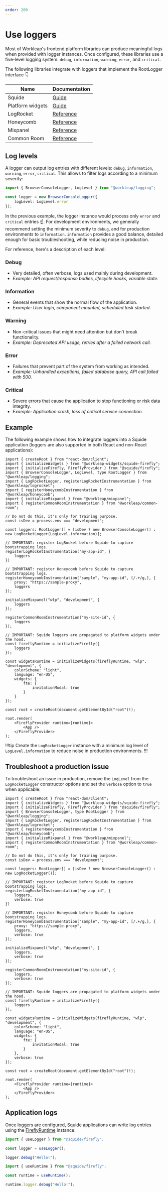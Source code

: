```yaml
---
order: 200
---
```


# Use loggers

Most of Workleap's frontend platform libraries can produce meaningful logs when provided with logger instances. Once configured, these libraries use a five-level logging system: `debug`, `information`, `warning`, `error`, and `critical`.

The following libraries integrate with loggers that implement the RootLogger interface :point_down:

Name | Documentation
---  | ---
Squide | [Guide](https://workleap.github.io/wl-squide/guides/use-loggers/)
Platform widgets | [Guide](https://dev.azure.com/workleap/WorkleapPlatform/_git/workleap-platform-widgets?path=/docs/user/usage/loggers.md&_a=preview)
LogRocket | [Reference](https://workleap.github.io/wl-telemetry/logrocket/reference/registerlogrocketinstrumentation/#loggers)
Honeycomb | [Reference](https://workleap.github.io/wl-telemetry/honeycomb/reference/registerhoneycombinstrumentation/#loggers)
Mixpanel | [Reference](https://workleap.github.io/wl-telemetry/mixpanel/reference/initializemixpanel/#loggers)
Common Room | [Reference](https://workleap.github.io/wl-telemetry/common-room/reference/registercommonroominstrumentation/#loggers)

## Log levels

A logger can output log entries with different levels: `debug`, `information`, `warning`, `error`, `critical`. This allows to filter logs according to a minimum severity:

```ts !#4
import { BrowserConsoleLogger, LogLevel } from "@workleap/logging";

const logger = new BrowserConsoleLogger({
    logLevel: LogLevel.error
});
```

In the previous example, the logger instance would process only `error` and `critical` entries :point_up:. For development environments, we generally recommend setting the minimum severity to `debug`, and for production environments to `information`. `information` provides a good balance, detailed enough for basic troubleshooting, while reducing noise in production.

For reference, here's a description of each level:

### Debug

- Very detailed, often verbose, logs used mainly during development.
- _Example: API request/response bodies, lifecycle hooks, variable state._

### Information

- General events that show the normal flow of the application.
- _Example: User login, component mounted, scheduled task started._

### Warning

- Non-critical issues that might need attention but don't break functionality.
- _Example: Deprecated API usage, retries after a failed network call._

### Error

- Failures that prevent part of the system from working as intended.
- _Example: Unhandled exceptions, failed database query, API call failed with 500._

### Critical

- Severe errors that cause the application to stop functioning or risk data integrity.
- _Example: Application crash, loss of critical service connection._

## Example

The following example shows how to integrate loggers into a Squide application (loggers are also supported in both React and non-React applications):

```tsx !#13,17,23,27,31,36 index.tsx
import { createRoot } from "react-dom/client";
import { initializeWidgets } from "@workleap-widgets/squide-firefly";
import { initializeFirefly, FireflyProvider } from "@squide/firefly";
import { BrowserConsoleLogger, LogLevel, type RootLogger } from "@workleap/logging";
import { LogRocketLogger, registerLogRocketInstrumentation } from "@workleap/logrocket";
import { registerHoneycombInstrumentation } from "@workleap/honeycomb";
import { initializeMixpanel } from "@workleap/mixpanel";
import { registerCommonRoomInstrumentation } from "@workleap/common-room";

// Do not do this, it's only for training purpose.
const isDev = process.env === "development";

const loggers: RootLogger[] = [isDev ? new BrowserConsoleLogger() : new LogRocketLogger(LogLevel.information)];

// IMPORTANT: register LogRocket before Squide to capture bootstrapping logs.
registerLogRocketInstrumentation("my-app-id", {
    loggers
})

// IMPORTANT: register Honeycomb before Squide to capture bootstrapping logs.
registerHoneycombInstrumentation("sample", "my-app-id", [/.+/g,], {
    proxy: "https://sample-proxy",
    loggers
});

initializeMixpanel("wlp", "development", {
    loggers
});

registerCommonRoomInstrumentation("my-site-id", {
    loggers
});

// IMPORTANT: Squide loggers are propagated to platform widgets under the hood.
const fireflyRuntime = initializeFirefly({
    loggers
});

const widgetsRuntime = initializeWidgets(fireflyRuntime, "wlp", "development", {
    colorScheme: "light",
    language: "en-US",
    widgets: {
        fte: {
            invitationModal: true
        }
    }
});

const root = createRoot(document.getElementById("root")!);

root.render(
    <FireflyProvider runtime={runtime}>
        <App />
    </FireflyProvider>
);
```

!!!tip
Create the `LogRocketLogger` instance with a minimum log level of `LogLevel.information` to reduce noise in production environments.
!!!

## Troubleshoot a production issue

To troubleshoot an issue in production, remove the `LogLevel` from the `LogRocketLogger` constructor options and set the `verbose` option to `true` when applicable:

```tsx !#13,18,25,30,35,51 index.tsx
import { createRoot } from "react-dom/client";
import { initializeWidgets } from "@workleap-widgets/squide-firefly";
import { initializeFirefly, FireflyProvider } from "@squide/firefly";
import { BrowserConsoleLogger, type RootLogger } from "@workleap/logging";
import { LogRocketLogger, registerLogRocketInstrumentation } from "@workleap/logrocket";
import { registerHoneycombInstrumentation } from "@workleap/honeycomb";
import { initializeMixpanel } from "@workleap/mixpanel";
import { registerCommonRoomInstrumentation } from "@workleap/common-room";

// Do not do this, it's only for training purpose.
const isDev = process.env === "development";

const loggers: RootLogger[] = [isDev ? new BrowserConsoleLogger() : new LogRocketLogger()];

// IMPORTANT: register LogRocket before Squide to capture bootstrapping logs.
registerLogRocketInstrumentation("my-app-id", {
    loggers,
    verbose: true
})

// IMPORTANT: register Honeycomb before Squide to capture bootstrapping logs.
registerHoneycombInstrumentation("sample", "my-app-id", [/.+/g,], {
    proxy: "https://sample-proxy",
    loggers,
    verbose: true
});

initializeMixpanel("wlp", "development", {
    loggers,
    verbose: true
});

registerCommonRoomInstrumentation("my-site-id", {
    loggers,
    verbose: true
});

// IMPORTANT: Squide loggers are propagated to platform widgets under the hood.
const fireflyRuntime = initializeFirefly({
    loggers
});

const widgetsRuntime = initializeWidgets(fireflyRuntime, "wlp", "development", {
    colorScheme: "light",
    language: "en-US",
    widgets: {
        fte: {
            invitationModal: true
        }
    },
    verbose: true
});

const root = createRoot(document.getElementById("root")!);

root.render(
    <FireflyProvider runtime={runtime}>
        <App />
    </FireflyProvider>
);
```

## Application logs

Once loggers are configured, Squide applications can write log entries using the [FireflyRuntime](https://workleap.github.io/wl-squide/reference/runtime/runtime-class/) instance:

```ts !#3,5
import { useLogger } from "@squide/firefly";

const logger = useLogger();

logger.debug("Hello!");
```

```ts !#5
import { useRuntime } from "@squide/firefly";

const runtime = useRuntime();

runtime.logger.debug("Hello!");
```
